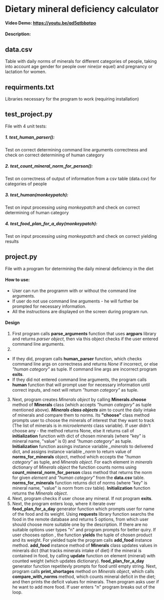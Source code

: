 # Dietary mineral deficiency calculator
#### Video Demo:  <https://youtu.be/qd5qtbbptpo>
#### Description:

## data.csv
 Table with daily norms of minerals for different categories of people, taking into account age gender for people over nine(or equel) and pregnancy or lactation for women.

## requirments.txt 
 Libraries necessary for the program to work (requiring installation)

## test_project.py
 File with 4 unit tests:
##### 1. test_human_parser():
Test on correct determining command line arguments correctness and check on correct determining of human category
##### 2. test_count_mineral_norm_for_person():
 Test on correctness of output of information from a csv table (data.csv) for categories of people
##### 3. test_human(monkeypatch):
 Test on input processing using _monkeypatch_ and check on correct determining of human category
##### 4. test_food_plan_for_a_day(monkeypatch):
 Test on input processing using _monkeypatch_  and check on correct yielding results

## project.py
 File with a program for determining the daily mineral deficiency in the diet
#### How to use:
 * User can run the programm with or without the command line arguments. 
 * If user do not use command line arguments - he will further be prompted for necessary information.
 * All the instructions are displayed on the screen during program run.

#### Design
1. First program calls **parse_arguments** function that uses **argpars** library and returns _parser object_, then via this object checks if the user entered command line arguments.
2. 
* If they did, program calls **human_parser** function, which checks command line args on correctness and returns _None_ if incorrect, or else _"human category"_ as tuple.
If command line args are incorrect program **exits**.
* If they did not entered command line arguments, the program calls **human** function that will prompt user for necessary information until correct inputs, and next will return _"human category"_ as tuple.
3. Next, program creates _Minerals object_ by calling **Minerals.choose** method of **Minerals** class (which aссepts _"human category"_ as tuple mentioned above).
**_Minerals class objects_** aim to count the daily intake of minerals and compare them to norms. 
Its **"choose"** class method prompts user to choose the minerals of interest that they want to track (The list of minerals is in _microelements_ class variable). 
If user didn't choose any - the method returns None, else it returns call of **initialization** function with dict of chosen minerals (where "key" is mineral name, "value" is 0) and _"human category"_ as tuple.
**Initialization** function assings instance variable *_minerals* to delivered dict, and assigns instance variable *_norm* to return value of **norms_for_minerals** object, method which eccepts the _"human category"_ as tuple, and _Minerals object_. For each element in *minerals* dictionary of _Minerals object_ the function counts norms using **count_mineral_norm_for_person** class method that returns the norm for given _element_ and _"human category"_ from the __**data.csv**__ table. 
**norms_for_minerals** function returns dict of norms (where "key" is mineral name, "value" is norm from csv table).
**Initialization** function returns the _Minerals object_.
4. Next, program checks if user chose any mineral.
If not program **exits**.
5. Next, the program enters loop, where it iterate over **food_plan_for_a_day** generator function which prompts user for name of the food and its weight. Using **requests** library function searchs the food in the remote database and returns 5 options, from which user should choose more suitable one by the description. If there are no suitable options user types "n" and program prompts for better quiry.
If user chooses option , the function **yields** the tuple of chosen product and its weight.
For yielded tuple the program calls **add_food** instance method.
**add_food** instance method of **Minerals** class updates values in minerals dict (that tracks minerals intake of diet) if the mineral is contained in food, by calling **update** function on element (mineral) with counted weight (which updates dictionary).
**food_plan_for_a_day** generator function repetitevly prompts for food until empty string.
 Next, program calls **print_shortages** method on _Minerals object_, which calls **compare_with_norms** method, which counts mineral deficit in the diet; and then prints the deficit values for minerals.
 Then program asks user if he want to add more food. If user enters "n" program breaks out of the loop. 
 
